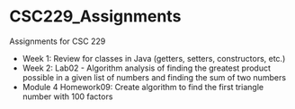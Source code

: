 # CSC229_Assignments

Assignments for CSC 229
- Week 1: Review for classes in Java (getters, setters, constructors, etc.)
- Week 2: Lab02 - Algorithm analysis of finding the greatest product possible in a given list of numbers and finding the sum of two numbers
- Module 4 Homework09: Create algorithm to find the first triangle number with 100 factors
